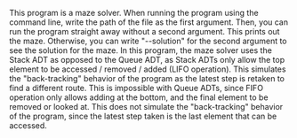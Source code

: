 This program is a maze solver. 
When running the program using the command line, write the path of the file as the first argument. Then, you can run the program straight away without a second argument. This prints out the maze. Otherwise, you can write "--solution" for the second argument to see the solution for the maze.
In this program, the maze solver uses the Stack ADT as opposed to the Queue ADT, as Stack ADTs only allow the top element to be accessed / removed / added (LIFO operation). This simulates the "back-tracking" behavior of the program as the latest step is retaken to find a different route. This is impossible with Queue ADTs, since FIFO operation only allows adding at the bottom, and the final element to be removed or looked at. This does not simulate the "back-tracking" behavior of the program, since the latest step taken is the last element that can be accessed.